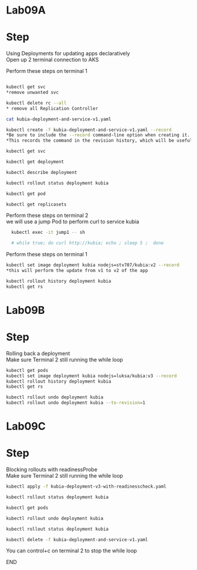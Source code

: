 # Lab09A
# Step 
Using Deployments for updating apps declaratively<br>
Open up 2 terminal connection to AKS<br>

Perform these steps on terminal 1 <br>
```sh

kubectl get svc 
*remove unwanted svc 

kubectl delete rc --all
* remove all Replication Controller 

cat kubia-deployment-and-service-v1.yaml

kubectl create -f kubia-deployment-and-service-v1.yaml --record 
*Be sure to include the --record command-line option when creating it.
*This records the command in the revision history, which will be useful later.

kubectl get svc

kubectl get deployment

kubectl describe deployment

kubectl rollout status deployment kubia

kubectl get pod

kubectl get replicasets
```

Perform these steps on terminal 2 <br>
we will use a jump Pod to perform curl to service kubia <br>
```sh
  kubectl exec -it jump1 -- sh

  # while true; do curl http://kubia; echo ; sleep 5 ;  done
```

Perform these steps on terminal 1 <br>
```sh
kubectl set image deployment kubia nodejs=stv707/kubia:v2 --record
*this will perform the update from v1 to v2 of the app 

kubectl rollout history deployment kubia
kubectl get rs
```

# Lab09B
# Step 
Rolling back a deployment<br>
Make sure Terminal 2 still running the while loop <br>

```sh
kubectl get pods
kubectl set image deployment kubia nodejs=luksa/kubia:v3 --record
kubectl rollout history deployment kubia
kubectl get rs

kubectl rollout undo deployment kubia
kubectl rollout undo deployment kubia --to-revision=1
```

# Lab09C
# Step 
Blocking rollouts with readinessProbe<br>
Make sure Terminal 2 still running the while loop<br>
```sh
kubectl apply -f kubia-deployment-v3-with-readinesscheck.yaml

kubectl rollout status deployment kubia

kubectl get pods

kubectl rollout undo deployment kubia

kubectl rollout status deployment kubia

kubectl delete -f kubia-deployment-and-service-v1.yaml

```
You can control+c on terminal 2 to stop the while loop 

END